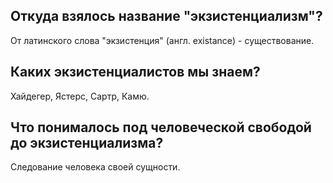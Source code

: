 ## Откуда взялось название "экзистенциализм"?
От латинского слова "экзистенция" (англ. existance) - существование.

## Каких экзистенциалистов мы знаем?
Хайдегер, Ястерс, Сартр, Камю.

## Что понималось под человеческой свободой до экзистенциализма?
Следование человека своей сущности.


